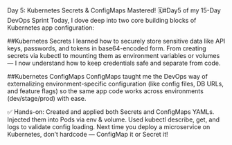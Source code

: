  Day 5: Kubernetes Secrets & ConfigMaps Mastered!
🗓#Day5 of my 15-Day DevOps Sprint
Today, I dove deep into two core building blocks of Kubernetes app configuration:

##Kubernetes Secrets
 I learned how to securely store sensitive data like API keys, passwords, and tokens in base64-encoded form. From creating secrets via kubectl to mounting them as environment variables or volumes — I now understand how to keep credentials safe and separate from code.

##Kubernetes ConfigMaps
 ConfigMaps taught me the DevOps way of externalizing environment-specific configuration (like config files, DB URLs, and feature flags) so the same app code works across environments (dev/stage/prod) with ease.

✅ Hands-on:
Created and applied both Secrets and ConfigMaps YAMLs.
Injected them into Pods via env & volume.
Used kubectl describe, get, and logs to validate config loading.
Next time you deploy a microservice on Kubernetes, don’t hardcode — ConfigMap it or Secret it! 
